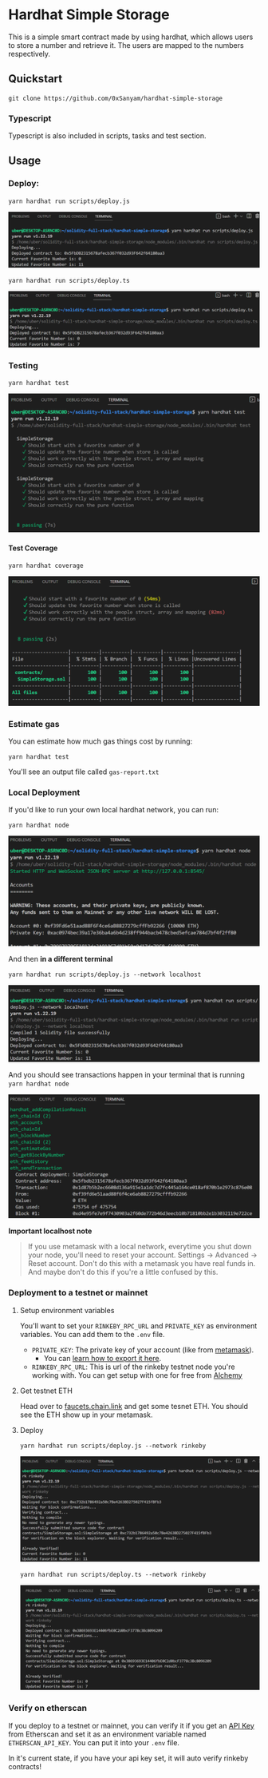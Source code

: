 # Hardhat Simple Storage

This is a simple smart contract made by using hardhat, which allows users to store a number and retrieve it. The users are mapped to the numbers respectively.

## Quickstart

```
git clone https://github.com/0xSanyam/hardhat-simple-storage
```

### Typescript

Typescript is also included in scripts, tasks and test section.

## Usage

### Deploy:

```
yarn hardhat run scripts/deploy.js
```

![Deploy JS](/assets/Deploy%20JS.png)

```
yarn hardhat run scripts/deploy.ts
```

![Deploy TS](/assets/Deploy%20TS.png)

### Testing

```
yarn hardhat test
```

![Test TS JS](/assets/Test%20TS%20JS.png)

#### Test Coverage

```
yarn hardhat coverage
```

![Coverage](/assets/Coverage.png)

### Estimate gas

You can estimate how much gas things cost by running:

```
yarn hardhat test
```

You'll see an output file called `gas-report.txt`

### Local Deployment 

If you'd like to run your own local hardhat network, you can run:

```
yarn hardhat node
```

![Hardhat Node](/assets/Hardhat%20node.png)

And then **in a different terminal**

```
yarn hardhat run scripts/deploy.js --network localhost
```

![Deploy Localhost](/assets/Deploy%20Localhost.png)

And you should see transactions happen in your terminal that is running `yarn hardhat node`

![Node Log](/assets/Node%20log.png)

**Important localhost note**

>If you use metamask with a local network, everytime you shut down your node, you'll need to reset your account. Settings -> Advanced -> Reset account. Don't do this with a metamask you have real funds in. And maybe don't do this if you're a little confused by this. 

### Deployment to a testnet or mainnet

1. Setup environment variables
  
    You'll want to set your `RINKEBY_RPC_URL` and `PRIVATE_KEY` as environment variables. You can add them to the `.env` file.

    - `PRIVATE_KEY`: The private key of your account (like from [metamask](https://metamask.io/)).
      - You can [learn how to export it here](https://metamask.zendesk.com/hc/en-us/articles/360015289632-How-to-Export-an-Account-Private-Key).
    - `RINKEBY_RPC_URL`: This is url of the rinkeby testnet node you're working with. You can get setup with one for free from [Alchemy](https://alchemy.com/)

2. Get testnet ETH

    Head over to [faucets.chain.link](https://faucets.chain.link/) and get some tesnet ETH. You should see the ETH show up in your metamask.

3. Deploy

    ```
    yarn hardhat run scripts/deploy.js --network rinkeby
    ```

    ![Deploy JS Testnet](/assets/Deploy%20JS%20Testnet.png)

    ```
    yarn hardhat run scripts/deploy.ts --network rinkeby
    ```

    ![Deploy TS Testnet](/assets/Deploy%20TS%20Testnet.png)

### Verify on etherscan

If you deploy to a testnet or mainnet, you can verify it if you get an [API Key](https://etherscan.io/myapikey) from Etherscan and set it as an environment variable named `ETHERSCAN_API_KEY`. You can put it into your `.env` file.

In it's current state, if you have your api key set, it will auto verify rinkeby contracts!